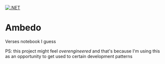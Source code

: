 [![.NET](https://github.com/UltimateForm/Ambedo/actions/workflows/dotnet.yml/badge.svg)](https://github.com/UltimateForm/Ambedo/actions/workflows/dotnet.yml)

# Ambedo

Verses notebook I guess

PS: this project might feel *overengineered* and that's because I'm using this as an opportunity to get used to certain development patterns
